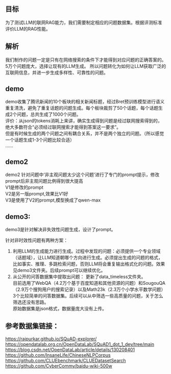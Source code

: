## 目标
为了测试LLM的联网RAG能力，我们需要制定相应的问题数据集。根据评测标准评价LLM的RAG性能。

## 解析
我们制作的问题一定是只有在网络搜索的条件下才能得到对应问题的正确答案的。
5万个问题庞大，选择让现有的LLM生成。
所以问题转化为如何让LLM获取广泛的互联网信息，并进一步生成多样性、可靠性的问题。 

## demo
demo收集了腾讯新闻的10个板块的相关新闻标题，经过Bret预训练模型进行语义重复清洗，避免了重复话题的问题生成。每个板块裁剪了50个话题，每个话题生成2个问题，总共生成了1000个问题。  
评价：从json的tokens消耗上来讲，确实生成得到问题是经过联网搜索得到的，绝大多数符合“必须经过联网搜索才能得到答案这一要求”。  
但是有时候生成的两个问题之间有耦合关系，并不是两个独立的问题。（所以感觉一个话题生成1-3个问题比较合适）  
......  

## demo2
demo2 针对问题中‘非主观问题太少这个问题’进行了专门的prompt提示，修改prompt后非主观问题比例得到很大提高  
V1是修改的prompt  
V2是另一版prompt,效果比V1好  
V3是使用了V2的prompt,模型换成了qwen-max  

## demo3:
demo3是针对解决非失效性问题生成，设计了prompt。 

针对非时效性问题有两种方案：  
1. 利用LLM的生成能力进行生成。过程中发现的问题：必须提供一个专业领域（话题域），让LLM知道朝哪个方向进行生成。必须提出生成的问题的格式，比如事实、推理、多跳检索问题，否则LLM将会重复输出格式化的问题。效果见demo3文件夹。后续prompt可以继续优化。  
2. 从公开的问答数据集中提取出问题：
更新了data_timeless文件夹。  
目前选用了WebQA（4.2万个基于百度知道和其他资源的问题）和SougouQA（2.9万个搜狗用户的搜索记录）以及Math23k（2.3万个小学水平数学问题） 3个比较简单的问答数据集。后续可以从中筛选一些高质量的问题，关于怎么筛选还没有思路。  
原始数据集是json格式，数据量庞大没有上传。  

## 参考数据集链接：
https://rajpurkar.github.io/SQuAD-explorer/  
https://opendatalab.org.cn/OpenDataLab/SQuAD1_dot_1_dev/tree/main
https://blog.csdn.net/OpenDataLab/article/details/130208401  
https://github.com/InsaneLife/ChineseNLPCorpus  
https://github.com/CLUEbenchmark/CLUEDatasetSearch  
https://github.com/CyberCommy/baidu-wiki-500w  
 







